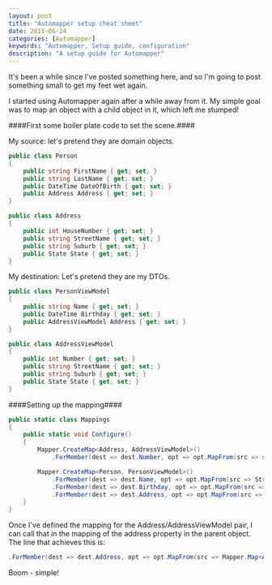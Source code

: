 ```yaml
---
layout: post
title: "Automapper setup cheat sheet"
date: 2015-06-24
categories: [Automapper]
keywords: "Automapper, Setup guide, configuration"
description: "A setup guide for Automapper"
---
```


It's been a while since I've posted something here, and so I'm going to post something small to get my feet wet
again. 

I started using Automapper again after a while away from it. My simple goal was to map an object with a 
child object in it, which left me stumped!

####First some boiler plate code to set the scene.####

My source: let's pretend they are domain objects.

``` csharp
public class Person
{
    public string FirstName { get; set; }
    public string LastName { get; set; }
    public DateTime DateOfBirth { get; set; }
    public Address Address { get; set; }
}

public class Address
{
    public int HouseNumber { get; set; }
    public string StreetName { get; set; }
    public string Suburb { get; set; }
    public State State { get; set; }
}
```

My destination: Let's pretend they are my DTOs.

``` csharp
public class PersonViewModel
{
    public string Name { get; set; }
    public DateTime Birthday { get; set; }
    public AddressViewModel Address { get; set; }
}

public class AddressViewModel
{
    public int Number { get; set; }
    public string StreetName { get; set; }
    public string Suburb { get; set; }
    public State State { get; set; }
}
```


####Setting up the mapping####

```csharp
public static class Mappings
{
    public static void Configure()
    {
        Mapper.CreateMap<Address, AddressViewModel>()
            .ForMember(dest => dest.Number, opt => opt.MapFrom(src => src.HouseNumber));

        Mapper.CreateMap<Person, PersonViewModel>()
            .ForMember(dest => dest.Name, opt => opt.MapFrom(src => String.Join(" ", src.FirstName, src.LastName)))
            .ForMember(dest => dest.Birthday, opt => opt.MapFrom(src => src.DateOfBirth))
            .ForMember(dest => dest.Address, opt => opt.MapFrom(src => Mapper.Map<Address, AddressViewModel>(src.Address)));
    }
}
```

Once I've defined the mapping for the Address/AddressViewModel pair, I can call that in the mapping of the address property in the parent object. 
The line that achieves this is:

```csharp
.ForMember(dest => dest.Address, opt => opt.MapFrom(src => Mapper.Map<Address, AddressViewModel>(src.Address)))
```

Boom - simple!